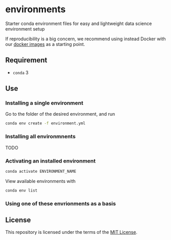 # environments

Starter conda environment files for easy and lightweight data science environment setup


If reproducibility is a big concern, we recommend using instead Docker with our
[docker images](https://github.com/datascienceucsc/dockerfiles) as a starting point.

## Requirement

- `conda` 3

## Use

### Installing a single environment

Go to the folder of the desired environment, and run
```sh 
conda env create -f environment.yml
```

### Installing all environmnents

TODO

### Activating an installed environment

```sh
conda activate ENVIRONMENT_NAME
```
View available environments with
```sh
conda env list
```

### Using one of these envrionments as a basis 


## License

This repository is licensed under the terms of the [MIT License](https://github.com/datascienceucsc/environments/blob/main/LICENSE).

